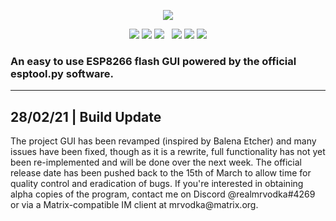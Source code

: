 <p align="center">
  <img src="https://raw.githubusercontent.com/realmrvodka/n2d/master/github/n2d.png"/>
</p>
<p align="center">
  <img src="https://img.shields.io/badge/development-delayed-FFAA00"/>
  <img src="https://img.shields.io/badge/build_-unstable-FF264B"/>
  <img src="https://img.shields.io/badge/stage-3_of_4-000000"/>
  &nbsp;
  <img src="https://img.shields.io/static/v1?label=realmrvodka&message=n2d&color=blue&logo=github" href="https://github.com/realmrvodka/n2d"/>
  <img src="https://img.shields.io/github/stars/realmrvodka/n2d?style=socialb" href="https://github.com/realmrvodka/n2d"/>
  <img src="https://img.shields.io/github/forks/realmrvodka/n2d?style=social" href="https://github.com/realmrvodka/n2d"/>
</p>
<h3> 
  An easy to use ESP8266 flash GUI powered by the official esptool.py software. 
</h3>
<hr>
<h2>
  28/02/21 | Build Update
</h2>
<p>
  The project GUI has been revamped (inspired by Balena Etcher) and many issues have been fixed, though as it is a rewrite, full functionality has not yet been re-implemented 
  and will be done over the next week. The official release date has been pushed back to the 15th of March to allow time for quality control and eradication of bugs. If you're
  interested in obtaining alpha copies of the program, contact me on Discord @realmrvodka#4269 or via a Matrix-compatible IM client at mrvodka@matrix.org.
</p>
